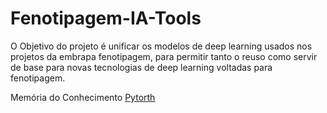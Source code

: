 # Fenotipagem-IA-Tools

O Objetivo do projeto é unificar os modelos de deep learning usados nos projetos da embrapa fenotipagem, para permitir tanto o reuso como servir de base para novas tecnologias de deep learning voltadas para fenotipagem.

Memória do Conhecimento
[Pytorth](https://github.com/DanielMartinezIFMS/Fenotipagem-IA-Tools/blob/main/memoria/knowledge_pytorth.md)
